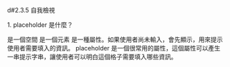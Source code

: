 d#2.3.5 自我檢視


<quiz>
    <question multiple>
        <p>1. placeholder 是什麼？</p>
        <answer>是一個空間</answer>
        <answer>是一個元素</answer>
        <answer correct>是一種屬性。如果使用者尚未輸入，會先顯示，用來提示使用者需要填入的資訊。</answer>
        <explanation>placeholder 是一個很常用的屬性，這個屬性可以產生一串提示字串，讓使用者可以明白這個格子需要填入哪些資訊。</explanation>
       



</quiz>

